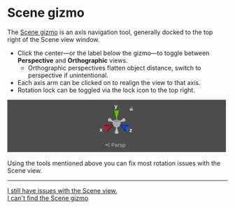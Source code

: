 # Scene gizmo

The [Scene gizmo](https://docs.unity3d.com/Manual/SceneViewNavigation.html) is an axis navigation tool, generally docked to the top right of the Scene view window.  
- Click the center—or the label below the gizmo—to toggle between **Perspective** and **Orthographic** views.
  - Orthographic perspectives flatten object distance, switch to perspective if unintentional.
- Each axis arm can be clicked on to realign the view to that axis.  
- Rotation lock can be toggled via the lock icon to the top right.  

![Scene gizmo](scene-view-trumpets.png)

Using the tools mentioned above you can fix most rotation issues with the Scene view.

---
[I still have issues with the Scene view.](../Windows/Resetting%20Windows.md)  
[I can't find the Scene gizmo](Enabling%20Overlays.md)  
